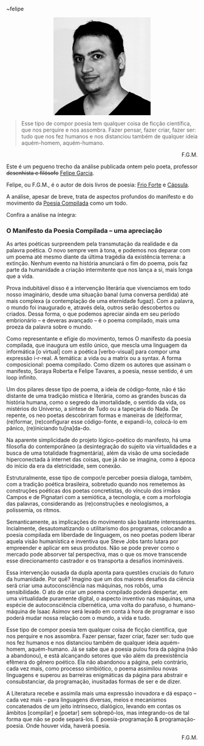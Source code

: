 ~felipe

<div style="with: 100%; height: 256px;">
  <img class="face" style="width: 256px; left: 50%; margin-left: -128px; position: absolute;" src="img/posts/fgm.jpg">
</div>

> Esse tipo de compor poesia tem qualquer coisa de ficção científica, que nos perquire e nos assombra. Fazer pensar, fazer criar, fazer ser: tudo que nos fez humanos e nos distanciou também de qualquer ideia aquém-homem, aquém-humano.

<div style="float: right">
  F.G.M.
</div>

<div style="clear: right"></div>

Este é um pegueno trecho da análise publicada ontem pelo poeta, professor <del>desenhista e filósofo</del> [Felipe Garcia](http://opoetafelipegarcia.blogspot.com.br/ "O Blog do Poeta").

Felipe, ou F.G.M., é o autor de dois livros de poesia: [Frio Forte](http://www.editorapenalux.com.br/loja/product_info.php?products_id=171) e [Cápsula](http://www.livrariacultura.com.br/scripts/resenha/resenha.asp?nitem=42690826&termo=c%C3%A1psula).

A análise, apesar de breve, trata de aspectos profundos do manifesto e do movimento da [Poesia Compilada](http://poesiacompilada.com) como um todo.

Confira a análise na íntegra:

### O Manifesto da Poesia Compilada – uma apreciação

As artes poéticas surpreendem pela transmutação da realidade e da palavra poética. O novo sempre vem à tona, e podemos nos deparar com um poema até mesmo diante da última tragédia da existência terrena: a extinção. Nenhum evento na história anunciará o fim do poema, pois faz parte da humanidade a criação intermitente que nos lança a si, mais longa que a vida.

Prova indubitável disso é a intervenção literária que vivenciamos em todo nosso imaginário, desde uma situação banal (uma conversa perdida) até mais complexa (a contemplação de uma eternidade fugaz). Com a palavra, o mundo foi inaugurado e, através dela, outros serão descobertos ou criados. Dessa forma, o que podemos apreciar ainda em seu período embrionário – e deveras avançado – é o poema compilado, mais uma proeza da palavra sobre o mundo.

Como representante e efígie do movimento, temos O manifesto da poesia compilada, que inaugura um estilo único, que mescla uma linguagem da informática [o virtual] com a poética [verbo-visual] para compor uma expressão i-r-real. A temática: a vida ou a matrix ou a syntax. A forma composicional: poema compilado. Como dizem os autores que assinam o manifesto, Soraya Roberta e Felipe Tavares, a poesia, nesse sentido, é um loop infinito.

Um dos pilares desse tipo de poema, a ideia de código-fonte, não é tão distante de uma tradição mística e literária, como as grandes buscas da história humana, como o segredo da imortalidade, o sentido da vida, os mistérios do Universo, a síntese de Tudo ou a tapeçaria do Nada. De repente, os neo poetas descobriram formas e maneiras de (de)formar, (re)formar, (re)configurar esse código-fonte, e expandi-lo, colocá-lo em pânico, (re)iniciando tu[na]da-do.

Na aparente simplicidade do projeto lógico-poético do manifesto, há uma filosofia do contemporâneo (a desintegração do sujeito via virtualidades e a busca de uma totalidade fragmentária), além da visão de uma sociedade hiperconectada à internet das coisas, que já não se imagina, como à época do início da era da eletricidade, sem conexão.

Estruturalmente, esse tipo de compor/e perceber poesia dialoga, também, com a tradição poética brasileira, sobretudo quando nos remetemos às construções poéticas dos poetas concretistas, do vínculo dos irmãos Campos e de Pignatari com a semiótica, a tecnologia, e com a morfologia das palavras, considerando as (re)construções e neologismos, a polissemia, os ritmos.

Semanticamente, as implicações do movimento são bastante interessantes. Incialmente, desautomatizando o utilitarismo dos programas, colocando a poesia compilada em liberdade de linguagem, os neo poetas podem liberar aquela visão humanística e inventiva que Steve Jobs tanto lutara por empreender e aplicar em seus produtos. Não se pode prever como o mercado pode absorver tal perspectiva, mas o que os move transcende esse direcionamento castrador e os transporta a desafios inomináveis.

Essa intervenção ousada da dupla aponta para questões cruciais do futuro da humanidade. Por quê? Imagino que um dos maiores desafios da ciência será criar uma autoconsciência nas máquinas, nos robôs, uma sensibilidade. O ato de criar um poema compilado poderá despertar, em uma virtualidade puramente digital, o aspecto inventivo nas máquinas, uma espécie de autoconsciência cibernética, uma volta do parafuso, o humano-máquina de Isaac Asimov será levado em conta à hora de programar e isso poderá mudar nossa relação com o mundo, a vida e tudo.

Esse tipo de compor poesia tem qualquer coisa de ficção científica, que nos perquire e nos assombra. Fazer pensar, fazer criar, fazer ser: tudo que nos fez humanos e nos distanciou também de qualquer ideia aquém-homem, aquém-humano.
Já se sabe que a poesia pulou fora da página (não a abandonou), e está alcançando setores que vão além da preexistência efêmera do gênero poético. Ela não abandonou a página, pelo contrário, cada vez mais, como processo simbiótico, o poema assimilou novas linguagens e superou as barreiras enigmáticas da página para abstrair e consubstanciar, da programação, inusitadas formas de ser e de dizer.

A Literatura recebe e assimila mais uma expressão inovadora e dá espaço – cada vez mais – para linguagens diversas, meios e mecanismos concatenados de um jeito intrínseco, dialógico, levando em contas os âmbitos [compilar] e [poetar] sem sobrepô-los, mas integrando-os de tal forma que não se pode separá-los. É poesia-programação & programação-poesia.
Onde houver vida, haverá poesia.

<div style="float: right">
  F.G.M.
</div>

<div style="clear: right"></div>
